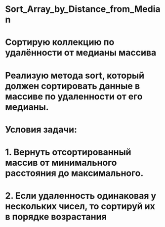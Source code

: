 # Sort_Array_by_Distance_from_Median
# Сортирую коллекцию по удалённости от медианы массива
#
# Реализую метода sort, который должен сортировать данные в массиве по удаленности от его медианы.
#
# Условия задачи: 
# 1. Вернуть отсортированный массив от минимального расстояния до максимального.
# 2. Если удаленность одинаковая у нескольких чисел, то сортируй их в порядке возрастания

